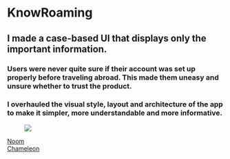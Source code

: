# KnowRoaming

## I made a case-based UI that displays only the important information.

### Users were never quite sure if their account was set up properly before traveling abroad. This made them uneasy and unsure whether to trust the product. 

### I overhauled the visual style, layout and architecture of the app to make it simpler, more understandable and more informative.

<figure class='folio_image' id='hero'>
	<a target='_blank'>
		<img src='../includes/portfolio_images/knowroaming/knowroaming.jpg'>
	</a>
<figcaption></figcaption>
</figure>

<div class="folio-nav prev noom">
	<a href="?p=noom">Noom</a>
</div>
<div class="folio-nav next chameleon">
	<a href="?p=chameleon">Chameleon</a>
</div>